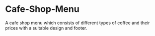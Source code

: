 # Cafe-Shop-Menu
A cafe shop menu which consists of different types of coffee and their prices with a suitable design and footer.
